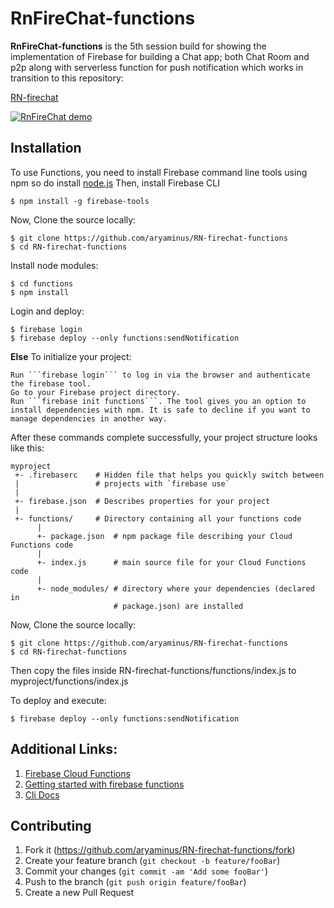 # RnFireChat-functions

**RnFireChat-functions** is the 5th session build for showing the implementation of Firebase for building a Chat app; both Chat Room and p2p along with serverless function for push notification which works in transition to this repository:

<a href="https://github.com/aryaminus/RN-firechat" target="_blank">RN-firechat</a>

[![RnFireChat demo](https://i.imgur.com/Lae3m7R.gif)](https://youtu.be/XNQ1jgqpX3c)

## Installation

To use Functions, you need to install Firebase command line tools using npm so do install <a href="https://nodejs.org/en/download/" target="_blank">node.js</a>
Then, install Firebase CLI
```
$ npm install -g firebase-tools
```

Now, Clone the source locally:
```
$ git clone https://github.com/aryaminus/RN-firechat-functions
$ cd RN-firechat-functions
```

Install node modules:
```
$ cd functions
$ npm install
```

Login and deploy:
```
$ firebase login
$ firebase deploy --only functions:sendNotification
```

**Else**
To initialize your project:

    Run ```firebase login``` to log in via the browser and authenticate the firebase tool.
    Go to your Firebase project directory.
    Run ```firebase init functions```. The tool gives you an option to install dependencies with npm. It is safe to decline if you want to manage dependencies in another way.

After these commands complete successfully, your project structure looks like this:
```
myproject
 +- .firebaserc    # Hidden file that helps you quickly switch between
 |                 # projects with `firebase use`
 |
 +- firebase.json  # Describes properties for your project
 |
 +- functions/     # Directory containing all your functions code
      |
      +- package.json  # npm package file describing your Cloud Functions code
      |
      +- index.js      # main source file for your Cloud Functions code
      |
      +- node_modules/ # directory where your dependencies (declared in
                       # package.json) are installed
```

Now, Clone the source locally:
```
$ git clone https://github.com/aryaminus/RN-firechat-functions
$ cd RN-firechat-functions
```
Then copy the files inside RN-firechat-functions/functions/index.js to myproject/functions/index.js

To deploy and execute:
```
$ firebase deploy --only functions:sendNotification
```

## Additional Links:
1. <a href="https://firebase.google.com/docs/functions/" target="_blank">Firebase Cloud Functions</a>
2. <a href="https://firebase.google.com/docs/functions/get-started" target="_blank">Getting started with firebase functions</a>
3. <a href="https://firebase.google.com/docs/cli/" target="_blank">Cli Docs</a>

## Contributing

1. Fork it (<https://github.com/aryaminus/RN-firechat-functions/fork>)
2. Create your feature branch (`git checkout -b feature/fooBar`)
3. Commit your changes (`git commit -am 'Add some fooBar'`)
4. Push to the branch (`git push origin feature/fooBar`)
5. Create a new Pull Request


